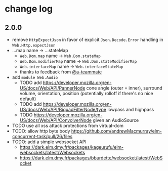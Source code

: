# change log

## 2.0.0

  - remove `HttpExpectJson` in favor of explicit `Json.Decode.Error` handling in `Web.Http.expectJson`
  - ...map name → ...stateMap
      - `Web.Dom.map` name → `Web.Dom.stateMap`
      - `Web.Dom.modifierMap` name → `Web.Dom.stateModifierMap`
      - `Web.interfaceMap` name → `Web.interfaceStateMap`
      - thanks to feedback from [@a-teammate](https://github.com/a-teammate)
  - add `module Web.Audio`
      - TODO add https://developer.mozilla.org/en-US/docs/Web/API/PannerNode cone angle (outer = inner), surround volume, orientation, position (potentially rolloff if there's no nice default)
      - TODO add https://developer.mozilla.org/en-US/docs/Web/API/BiquadFilterNode/type lowpass and highpass
      - TODO https://developer.mozilla.org/en-US/docs/Web/API/ConvolverNode given an AudioSource
  - TODO use all xss attack protections from virtual-dom
  - TODO: allow http byte body https://github.com/andrewMacmurray/elm-concurrent-task/pull/26/files
  - TODO: add a simple websocket API
      - https://dark.elm.dmy.fr/packages/kageurufu/elm-websockets/latest/Websockets
      - https://dark.elm.dmy.fr/packages/bburdette/websocket/latest/WebSocket
